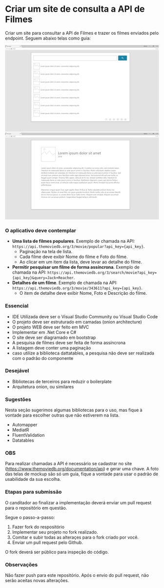 # Criar um site de consulta a API de Filmes #

Criar um site para consultar a API de Filmes e trazer os filmes enviados pelo endpoint. Seguem abaixo telas como guia:

![Pesquisa de filmes](https://github.com/digounet/desafio-dot-net/blob/master/pesquisa.png)
![Detalhes do filme](https://github.com/digounet/desafio-dot-net/blob/master/detalhes.png)

### **O aplicativo deve contemplar** ###

- __Uma lista de filmes populares__. Exemplo de chamada na API: `https://api.themoviedb.org/3/movie/popular?api_key={api_key}`.
    * Paginação na tela de lista.
    * Cada filme deve exibir Nome do filme e Foto do filme.
    * Ao clicar em um item da lista, deve levar ao detalhe do filme.
- __Permitir pesquisar um filme de forma assíncrona__. Exemplo de chamada na API: `https://api.themoviedb.org/3/search/movie?api_key={api_key}&query=Jack+Reacher`.
- __Detalhes de um filme__. Exemplo de chamada na API: `https://api.themoviedb.org/3/movie/343611?api_key={api_key}`.
    * O item de detalhe deve exibir Nome, Foto e Descrição do filme.

### **Essencial** ##
* IDE Utilizada deve ser o Visual Studio Community ou Visual Studio Code
* O projeto deve ser estruturado em camadas (onion architecture)
* O projeto WEB deve ser feito em MVC
* Implementar em .Net Core e C#
* O site deve ser diagramado em bootstrap
* A pesquisa de filmes deve ser feita de forma assíncrona
* A listagem deve conter uma paginação
* caso utilize a biblioteca dattatables, a pesquisa não deve ser realizada com o padrão do componente

### **Desejável** ###

* Bibliotecas de terceiros para reduzir o boilerplate
* Arquitetura onion, ou similares

### **Sugestões** ###

Nesta seção sugerimos algumas bibliotecas para o uso, mas fique à vontade para escolher outras que não estiverem na lista.

* Automapper
* MediatR
* FluentValidation
* Datatables

### **OBS** ###

Para realizar chamadas a API é necessário se cadastrar no site (https://www.themoviedb.org/documentation/api) e gerar uma chave.
A foto das telas de mockup são só um guia, fique a vontade para usar o padrão de usabilidade da sua escolha.

### **Etapas para submissão** ###

O canditador ao finalizar a implementação deverá enviar um pull request para o repositório em questão.

Segue o passo-a-passo:

1. Fazer fork do respositório
2. Implementar seu projeto no fork realizado.
3. Comitar e subir todas as alteraçes para o fork criado por você.
4. Enviar um pull request pelo Github.

O fork deverá ser público para inspeção do código.

### **Observações** ###

Não fazer push para este repositório.
Após o envio do pull request, não serão aceitas novas alterações.
